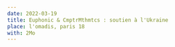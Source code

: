 ```yaml
---
date: 2022-03-19
title: Euphonic & CmptrMthmtcs : soutien à l'Ukraine
place: l'omadis, paris 18
with: 2Mo
---
```

